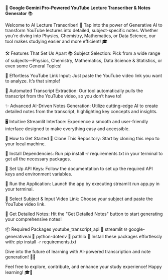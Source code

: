 🚀 **Google Gemini Pro-Powered YouTube Lecture Transcriber & Notes Generator** 📚

Welcome to AI Lecture Transcriber! 🌟 Tap into the power of Generative AI to transform YouTube lectures into detailed, subject-specific notes. Whether you're diving into Physics, Chemistry, Mathematics, or Data Science, our tool makes studying easier and more efficient! 🎓

🛠️ Features That Set Us Apart
📚 Subject Selection: Pick from a wide range of subjects—Physics, Chemistry, Mathematics, Data Science & Statistics, or even some General Topics!

🔗 Effortless YouTube Link Input: Just paste the YouTube video link you want to analyze. It’s that simple!

🤖 Automated Transcript Extraction: Our tool automatically pulls the transcript from the YouTube video, so you don’t have to!

✨ Advanced AI-Driven Notes Generation: Utilize cutting-edge AI to create detailed notes from the transcript, highlighting key concepts and insights.

🖥️ Intuitive Streamlit Interface: Experience a smooth and user-friendly interface designed to make everything easy and accessible.

🏁 How to Get Started
🔄 Clone This Repository: Start by cloning this repo to your local machine.

🔧 Install Dependencies: Run pip install -r requirements.txt in your terminal to get all the necessary packages.

🔑 Set Up API Keys: Follow the documentation to set up the required API keys and environment variables.

🚀 Run the Application: Launch the app by executing streamlit run app.py in your terminal.

🎯 Select Subject & Input Video Link: Choose your subject and paste the YouTube video link.

📝 Get Detailed Notes: Hit the "Get Detailed Notes" button to start generating your comprehensive notes!

📦 Required Packages
youtube_transcript_api 📝
streamlit 🌐
google-generativeai 🤖
python-dotenv 🔐
pathlib 📂
Install these packages effortlessly with: pip install -r requirements.txt

Dive into the future of learning with AI-powered transcription and note generation! 🚀✨

Feel free to explore, contribute, and enhance your study experience! Happy learning! 🎓📘

